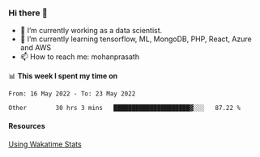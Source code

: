 ### Hi there 👋

- 🔭 I’m currently working as a data scientist.
- 🌱 I’m currently learning tensorflow, ML, MongoDB, PHP, React, Azure and AWS
- 📫 How to reach me: mohanprasath

📊 **This week I spent my time on**
<!--START_SECTION:waka-->

```text
From: 16 May 2022 - To: 23 May 2022

Other        30 hrs 3 mins   █████████████████████▓░░░   87.22 %
```

<!--END_SECTION:waka-->

#### Resources
[Using Wakatime Stats](https://github.com/marketplace/actions/waka-readme)
